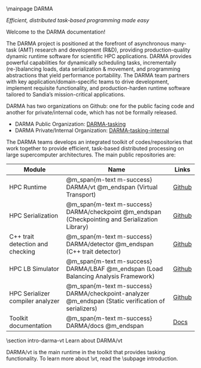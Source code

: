 \mainpage DARMA

*Efficient, distributed task-based programming made easy*

Welcome to the DARMA documentation!

The DARMA project is positioned at the forefront of asynchronous many-task (AMT)
research and development (R&D), providing production-quality dynamic runtime
software for scientific HPC applications. DARMA provides powerful capabilities
for dynamically scheduling tasks, incrementally (re-)balancing loads, data
serialization & movement, and programming abstractions that yield performance
portability. The DARMA team partners with key application/domain-specific teams
to drive development, implement requisite functionality, and production-harden
runtime software tailored to Sandia’s mission-critical applications.

DARMA has two organizations on Github: one for the public facing code and
another for private/internal code, which has not be formally released.

  - DARMA Public Organization: [DARMA-tasking](https://github.com/DARMA-tasking)
  - DARMA Private/Internal Organization: [DARMA-tasking-internal](https://github.com/DARMA-tasking-internal)

The DARMA teams develops an integrated toolkit of codes/repositories that work
together to provide efficient, task-based distributed processing on large
supercomputer architectures. The main public repositories are:

| Module                             | Name                                                           | Links                      |
| ---------------------------------- | -------------------------------------------------------------- | -------------------------- |
| HPC Runtime                        | @m_span{m-text m-success} DARMA/vt @m_endspan (Virtual Transport)                                   | [Github](https://github.com/DARMA-tasking/vt) |
| HPC Serialization                  | @m_span{m-text m-success} DARMA/checkpoint @m_endspan (Checkpointing and Serialization Library)     | [Github](https://github.com/DARMA-tasking/checkpoint) |
| C++ trait detection and checking   | @m_span{m-text m-success} DARMA/detector @m_endspan (C++ trait detector)                            | [Github](https://github.com/DARMA-tasking/detector) |
| HPC LB Simulator                   | @m_span{m-text m-success} DARMA/LBAF @m_endspan (Load Balancing Analysis Framework)                 | [Github](https://github.com/DARMA-tasking/LB-analysis-framework) |
| HPC Serializer compiler analyzer   | @m_span{m-text m-success} DARMA/checkpoint-analyzer @m_endspan (Static verification of serializers) | [Github](https://github.com/DARMA-tasking/checkpoint-member-analyzer) |
| Toolkit documentation              | @m_span{m-text m-success} DARMA/docs @m_endspan                                                     | [Docs](https://github.com/DARMA-tasking/DARMA-tasking.github.io) |

\section intro-darma-vt Learn about DARMA/vt

DARMA/vt is the main runtime in the toolkit that provides tasking
functionality. To learn more about \vt, read the \subpage introduction.
